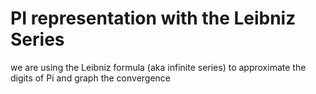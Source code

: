 # PI representation with the Leibniz Series 
we are using the Leibniz formula (aka infinite series) to approximate the digits of Pi and graph the convergence

